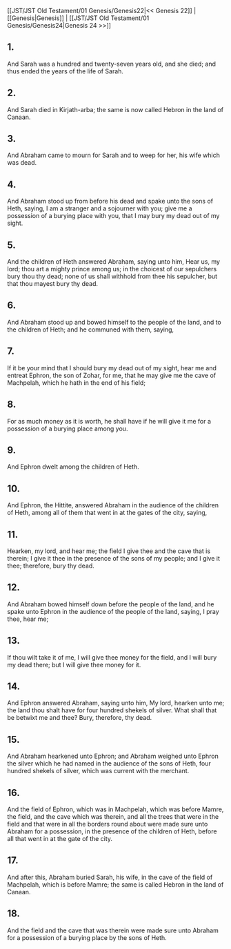 [[JST/JST Old Testament/01 Genesis/Genesis22|<< Genesis 22]] | [[Genesis|Genesis]] | [[JST/JST Old Testament/01 Genesis/Genesis24|Genesis 24 >>]]
## 1.
And Sarah was a hundred and twenty-seven years old, and she died; and thus ended the years of the life of Sarah.
## 2.
And Sarah died in Kirjath-arba; the same is now called Hebron in the land of Canaan.
## 3.
And Abraham came to mourn for Sarah and to weep for her, his wife which was dead.
## 4.
And Abraham stood up from before his dead and spake unto the sons of Heth, saying, I am a stranger and a sojourner with you; give me a possession of a burying place with you, that I may bury my dead out of my sight.
## 5.
And the children of Heth answered Abraham, saying unto him, Hear us, my lord; thou art a mighty prince among us; in the choicest of our sepulchers bury thou thy dead; none of us shall withhold from thee his sepulcher, but that thou mayest bury thy dead.
## 6.
And Abraham stood up and bowed himself to the people of the land, and to the children of Heth; and he communed with them, saying,
## 7.
If it be your mind that I should bury my dead out of my sight, hear me and entreat Ephron, the son of Zohar, for me, that he may give me the cave of Machpelah, which he hath in the end of his field;
## 8.
For as much money as it is worth, he shall have if he will give it me for a possession of a burying place among you.
## 9.
And Ephron dwelt among the children of Heth.
## 10.
And Ephron, the Hittite, answered Abraham in the audience of the children of Heth, among all of them that went in at the gates of the city, saying,
## 11.
Hearken, my lord, and hear me; the field I give thee and the cave that is therein; I give it thee in the presence of the sons of my people; and I give it thee; therefore, bury thy dead.
## 12.
And Abraham bowed himself down before the people of the land, and he spake unto Ephron in the audience of the people of the land, saying, I pray thee, hear me;
## 13.
If thou wilt take it of me, I will give thee money for the field, and I will bury my dead there; but I will give thee money for it.
## 14.
And Ephron answered Abraham, saying unto him, My lord, hearken unto me; the land thou shalt have for four hundred shekels of silver. What shall that be betwixt me and thee? Bury, therefore, thy dead.
## 15.
And Abraham hearkened unto Ephron; and Abraham weighed unto Ephron the silver which he had named in the audience of the sons of Heth, four hundred shekels of silver, which was current with the merchant.
## 16.
And the field of Ephron, which was in Machpelah, which was before Mamre, the field, and the cave which was therein, and all the trees that were in the field and that were in all the borders round about were made sure unto Abraham for a possession, in the presence of the children of Heth, before all that went in at the gate of the city.
## 17.
And after this, Abraham buried Sarah, his wife, in the cave of the field of Machpelah, which is before Mamre; the same is called Hebron in the land of Canaan.
## 18.
And the field and the cave that was therein were made sure unto Abraham for a possession of a burying place by the sons of Heth.

